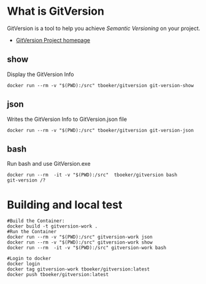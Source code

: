 # What is GitVersion

GitVersion is a tool to help you achieve *Semantic Versioning* on your project.

* [GitVersion Project homepage](https://github.com/GitTools/GitVersion)


## show
Display the GitVersion Info

```
docker run --rm -v "$(PWD):/src" tboeker/gitversion git-version-show
```


## json
Writes the GitVersion Info to GitVersion.json file

```
docker run --rm -v "$(PWD):/src" tboeker/gitversion git-version-json
```

## bash 
Run bash and use GitVersion.exe

```
docker run --rm  -it -v "$(PWD):/src"  tboeker/gitversion bash
git-version /?
```

# Building and local test

```
#Build the Container:
docker build -t gitversion-work .
#Run the Container 
docker run --rm -v "$(PWD):/src" gitversion-work json
docker run --rm -v "$(PWD):/src" gitversion-work show
docker run --rm  -it -v "$(PWD):/src" gitversion-work bash

#Login to docker
docker login
docker tag gitversion-work tboeker/gitversion:latest
docker push tboeker/gitversion:latest

```